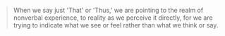 >When we say just 'That' or 'Thus,' we are pointing to the realm of nonverbal experience, to reality as we perceive it directly, for we are trying to indicate what we see or feel rather than what we think or say.